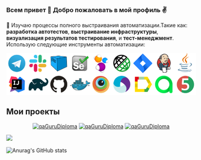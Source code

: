 ### Всем привет 👋 Добро пожаловать в мой профиль ✌️
:dart: Изучаю процессы полного выстраивания автоматизации.Такие как:  **разработка автотестов**, **выстраивание инфраструктуры**, **визуализация результатов тестирования**, и **тест-менеджмент**. Использую следующие инструменты автоматизации:
<p align="center">
  <img src="images/tech.png">
</p>

<div align="left">
<h2> Мои проекты </h2>
</div>
<p align="center">
 <a href="https://github.com/Ilnar30/demoqa-jenkins"><img width="250"src="https://denvercoder1-github-readme-stats.vercel.app/api/pin/?username=Ilnar30&repo=demoqa-jenkins&theme=buefy&border_color=6A54DF&title_color=6F4BD7&text_color=20793B&icon_color=6A54DF&show_icons=false" alt="qaGuruDiploma"></a>
 <a href="https://github.com/Ilnar30/demoqa-jenkins"><img width="250"src="https://denvercoder1-github-readme-stats.vercel.app/api/pin/?username=Ilnar30&repo=allure-autotest&theme=buefy&border_color=6A54DF&title_color=6F4BD7&text_color=20793B&icon_color=6A54DF&show_icons=false" alt="qaGuruDiploma"></a>
  <a href="https://github.com/Ilnar30/demoqa-jenkins"><img width="250"src="https://denvercoder1-github-readme-stats.vercel.app/api/pin/?username=Ilnar30&repo=allure-autotest&theme=buefy&border_color=6A54DF&title_color=6F4BD7&text_color=20793B&icon_color=6A54DF&show_icons=false" alt="qaGuruDiploma"></a>
  </p>
  
![](https://github-profile-summary-cards.vercel.app/api/cards/profile-details?username=Ilnar30&theme=github_dark)



![Anurag's GitHub stats](https://github-readme-stats.vercel.app/api?username=Ilnar30&show_icons=true)


<!--
**Ilnar30/Ilnar30** is a ✨ _special_ ✨ repository because its `README.md` (this file) appears on your GitHub profile.

Here are some ideas to get you started:

- 🔭 I’m currently working on ...
- 🌱 I’m currently learning ...
- 👯 I’m looking to collaborate on ...
- 🤔 I’m looking for help with ...
- 💬 Ask me about ...
- 📫 How to reach me: ...
- 😄 Pronouns: ...
- ⚡ Fun fact: ...
-->
